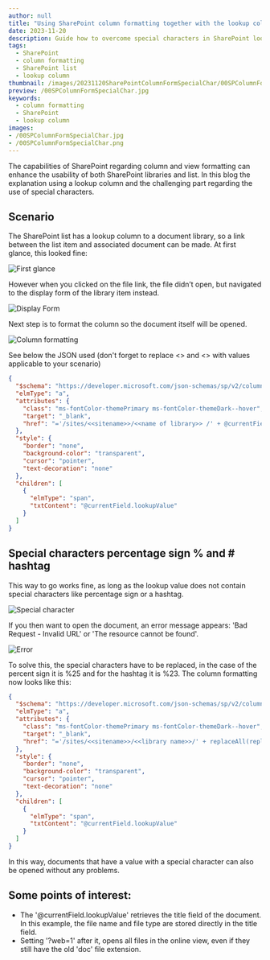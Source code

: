 ```yaml
---
author: null
title: "Using SharePoint column formatting together with the lookup column and special characters (% and #)"
date: 2023-11-20
description: Guide how to overcome special characters in SharePoint lookup column
tags:
  - SharePoint
  - column formatting
  - SharePoint list
  - lookup column
thumbnail: /images/20231120SharePointColumnFormSpecialChar/00SPColumnFormSpecialChar.png
preview: /00SPColumnFormSpecialChar.jpg
keywords:
  - column formatting
  - SharePoint
  - lookup column
images: 
- /00SPColumnFormSpecialChar.jpg
- /00SPColumnFormSpecialChar.png
---
```




The capabilities of SharePoint regarding column and view formatting can enhance the usability of both SharePoint libraries and list.
In this blog the explanation using a lookup column and the challenging part regarding the use of special characters. 

## Scenario
The SharePoint list has a lookup column to a document library, so a link between the list item and associated document can be made. At first glance, this looked fine:


![First glance](/images/20231120SharePointColumnFormSpecialChar/1-firstglance.png)

However when you clicked on the file link, the file didn’t open, but navigated to the display form of the library item instead. 

![Display Form](/images/20231120SharePointColumnFormSpecialChar/2-displayform.png)

Next step is to format the column so the document itself will be opened.

![Column formatting](/images/20231120SharePointColumnFormSpecialChar/3-columnformatting.png)

See below the JSON used (don't forget to replace <<sitename>>  and <<name of library>> with values applicable to your scenario)

````json
{
  "$schema": "https://developer.microsoft.com/json-schemas/sp/v2/column-formatting.schema.json",
  "elmType": "a",
  "attributes": {
    "class": "ms-fontColor-themePrimary ms-fontColor-themeDark--hover",
    "target": "_blank",
    "href": "='/sites/<<sitename>>/<<name of library>> /' + @currentField.lookupValue + '?web=1'"
  },
  "style": {
    "border": "none",
    "background-color": "transparent",
    "cursor": "pointer",
    "text-decoration": "none"
  },
  "children": [
    {
      "elmType": "span",
      "txtContent": "@currentField.lookupValue"
    }
  ]
}

````


## Special characters percentage sign % and # hashtag
This way to go works fine, as long as the lookup value does not contain special characters like percentage sign or a hashtag.

![Special character](/images/20231120SharePointColumnFormSpecialChar/4-specialcharacter.png)

If you then want to open the document, an error message appears: 'Bad Request - Invalid URL' or 'The resource cannot be found'.


![Error](/images/20231120SharePointColumnFormSpecialChar/5-error.png)

To solve this, the special characters have to be replaced, in the case of the percent sign it is %25 and for the hashtag it is %23. The column formatting now looks like this:

```json
{
  "$schema": "https://developer.microsoft.com/json-schemas/sp/v2/column-formatting.schema.json",
  "elmType": "a",
  "attributes": {
    "class": "ms-fontColor-themePrimary ms-fontColor-themeDark--hover",
    "target": "_blank",
    "href": "='/sites/<<sitename>>/<<library name>>/' + replaceAll(replaceAll(@currentField.lookupValue, '%', '%25'), '#', '%23') + '?web=1'"
  },
  "style": {
    "border": "none",
    "background-color": "transparent",
    "cursor": "pointer",
    "text-decoration": "none"
  },
  "children": [
    {
      "elmType": "span",
      "txtContent": "@currentField.lookupValue"
    }
  ]
}

```

In this way, documents that have a value with a special character can also be opened without any problems.

## Some points of interest: 
* The '@currentField.lookupValue' retrieves the title field of the document. In this example, the file name and file type are stored directly in the title field.
* Setting '?web=1' after it, opens all files in the online view, even if they still have the old 'doc' file extension.
